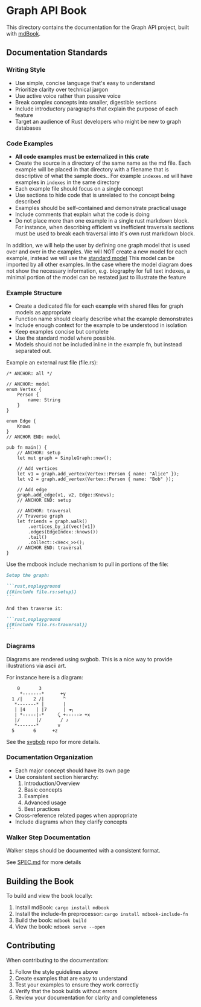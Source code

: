 # Graph API Book

This directory contains the documentation for the Graph API project, built
with [mdBook](https://rust-lang.github.io/mdBook/).

## Documentation Standards

### Writing Style

- Use simple, concise language that's easy to understand
- Prioritize clarity over technical jargon
- Use active voice rather than passive voice
- Break complex concepts into smaller, digestible sections
- Include introductory paragraphs that explain the purpose of each feature
- Target an audience of Rust developers who might be new to graph databases

### Code Examples

- **All code examples must be externalized in this crate**
- Create the source in a directory of the same name as the md file. Each example will be placed in that directory with a
  filename that is descriptive of what the sample does..
  For example `indexes.md` will have examples in `indexes` in the same directory
- Each example file should focus on a single concept
- Use sections to hide code that is unrelated to the concept being described
- Examples should be self-contained and demonstrate practical usage
- Include comments that explain what the code is doing
- Do not place more than one example in a single rust markdown block. For instance, when describing efficient vs
  inefficient traversals sections must be used to break each traversal into it's own rust markdown block.

In addition, we will help the user by defining one graph model that is used over and over in the examples.
We will NOT create a new model for each example, instead we will use
the [standard model](src/standard_model.rs)
This model can be imported by all other examples.
In the case where the model diagram does not show the necessary information, e.g. biography for full text indexes,
a minimal portion of the model can be restated just to illustrate the feature

### Example Structure

- Create a dedicated file for each example with shared files for graph models as appropriate
- Function name should clearly describe what the example demonstrates
- Include enough context for the example to be understood in isolation
- Keep examples concise but complete
- Use the standard model where possible.
- Models should not be included inline in the example fn, but instead separated out.

Example an external rust file (file.rs):

```rust,noplayground
/* ANCHOR: all */

// ANCHOR: model
enum Vertex {
    Person {
        name: String
    }
}

enum Edge {
    Knows
}
// ANCHOR END: model

pub fn main() {
    // ANCHOR: setup
    let mut graph = SimpleGraph::new();

    // Add vertices
    let v1 = graph.add_vertex(Vertex::Person { name: "Alice" });
    let v2 = graph.add_vertex(Vertex::Person { name: "Bob" });

    // Add edge
    graph.add_edge(v1, v2, Edge::Knows);
    // ANCHOR END: setup

    // ANCHOR: traversal
    // Traverse graph
    let friends = graph.walk()
        .vertices_by_id(vec![v1])
        .edges(EdgeIndex::knows())
        .tail()
        .collect::<Vec<_>>();
    // ANCHOR END: traversal
}
```

Use the mdbook include mechanism to pull in portions of the file:

````markdown
Setup the graph:

```rust,noplayground
{{#include file.rs:setup}}
```

And then traverse it:

```rust,noplayground
{{#include file.rs:traversal}}
```
````

### Diagrams

Diagrams are rendered using svgbob. This is a nice way to provide illustrations via ascii art.

For instance here is a diagram:

```bob
    0       3
     *-------*      +y
  1 /|    2 /|       ^
   *-------* |       |
   | |4    | |7      | ◄╮
   | *-----|-*     ⤹ +-----> +x
   |/      |/       / ⤴
   *-------*       v
  5       6      +z
```

See the [svgbob](https://github.com/ivanceras/svgbob) repo for more details.

### Documentation Organization

- Each major concept should have its own page
- Use consistent section hierarchy:
    1. Introduction/Overview
    2. Basic concepts
    3. Examples
    4. Advanced usage
    5. Best practices
- Cross-reference related pages when appropriate
- Include diagrams when they clarify concepts

### Walker Step Documentation

Walker steps should be documented with a consistent format.

See [SPEC.md](src/user_guide/walker/steps/SPEC.md) for more details

## Building the Book

To build and view the book locally:

1. Install mdBook: `cargo install mdbook`
2. Install the include-fn preprocessor: `cargo install mdbook-include-fn`
3. Build the book: `mdbook build`
4. View the book: `mdbook serve --open`

## Contributing

When contributing to the documentation:

1. Follow the style guidelines above
2. Create examples that are easy to understand
3. Test your examples to ensure they work correctly
4. Verify that the book builds without errors
5. Review your documentation for clarity and completeness